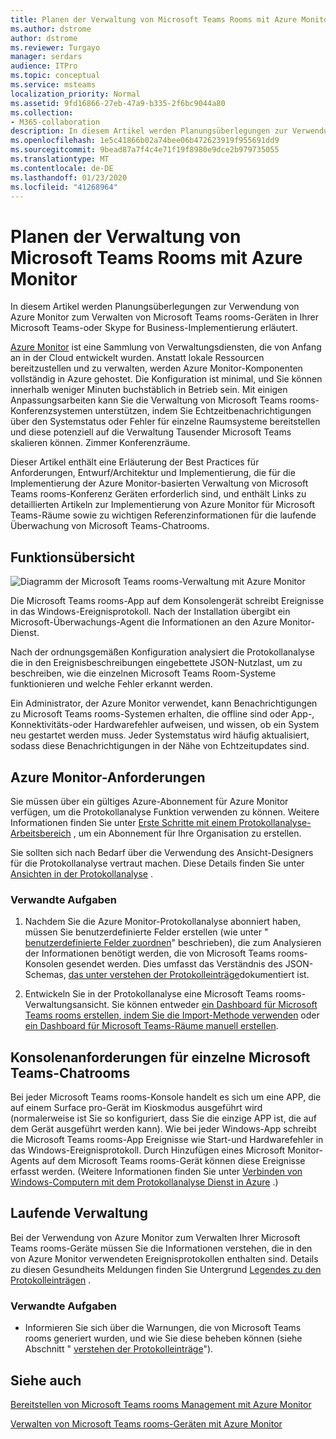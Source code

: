 ```yaml
---
title: Planen der Verwaltung von Microsoft Teams Rooms mit Azure Monitor
ms.author: dstrome
author: dstrome
ms.reviewer: Turgayo
manager: serdars
audience: ITPro
ms.topic: conceptual
ms.service: msteams
localization_priority: Normal
ms.assetid: 9fd16866-27eb-47a9-b335-2f6bc9044a80
ms.collection:
- M365-collaboration
description: In diesem Artikel werden Planungsüberlegungen zur Verwendung von Azure Monitor zum Verwalten von Microsoft Teams rooms-Geräten in Ihrer Skype for Business-oder Teams-Implementierung erläutert.
ms.openlocfilehash: 1e5c41866b02a74bee06b472623919f955691dd9
ms.sourcegitcommit: 9bead87a7f4c4e71f19f8980e9dce2b979735055
ms.translationtype: MT
ms.contentlocale: de-DE
ms.lasthandoff: 01/23/2020
ms.locfileid: "41268964"
---
```

# <a name="plan-microsoft-teams-rooms-management-with-azure-monitor"></a>Planen der Verwaltung von Microsoft Teams Rooms mit Azure Monitor
 
 In diesem Artikel werden Planungsüberlegungen zur Verwendung von Azure Monitor zum Verwalten von Microsoft Teams rooms-Geräten in Ihrer Microsoft Teams-oder Skype for Business-Implementierung erläutert.
  
[Azure Monitor](https://docs.microsoft.com/azure/azure-monitor/overview) ist eine Sammlung von Verwaltungsdiensten, die von Anfang an in der Cloud entwickelt wurden. Anstatt lokale Ressourcen bereitzustellen und zu verwalten, werden Azure Monitor-Komponenten vollständig in Azure gehostet. Die Konfiguration ist minimal, und Sie können innerhalb weniger Minuten buchstäblich in Betrieb sein. Mit einigen Anpassungsarbeiten kann Sie die Verwaltung von Microsoft Teams rooms-Konferenzsystemen unterstützen, indem Sie Echtzeitbenachrichtigungen über den Systemstatus oder Fehler für einzelne Raumsysteme bereitstellen und diese potenziell auf die Verwaltung Tausender Microsoft Teams skalieren können. Zimmer Konferenzräume.
  
Dieser Artikel enthält eine Erläuterung der Best Practices für Anforderungen, Entwurf/Architektur und Implementierung, die für die Implementierung der Azure Monitor-basierten Verwaltung von Microsoft Teams rooms-Konferenz Geräten erforderlich sind, und enthält Links zu detaillierten Artikeln zur Implementierung von Azure Monitor für Microsoft Teams-Räume sowie zu wichtigen Referenzinformationen für die laufende Überwachung von Microsoft Teams-Chatrooms. 
  
## <a name="functional-overview"></a>Funktionsübersicht

![Diagramm der Microsoft Teams rooms-Verwaltung mit Azure Monitor](../media/3f2ae1b8-61ea-4cd6-afb4-4bd75ccc746a.png)
  
Die Microsoft Teams rooms-App auf dem Konsolengerät schreibt Ereignisse in das Windows-Ereignisprotokoll. Nach der Installation übergibt ein Microsoft-Überwachungs-Agent die Informationen an den Azure Monitor-Dienst. 
  
Nach der ordnungsgemäßen Konfiguration analysiert die Protokollanalyse die in den Ereignisbeschreibungen eingebettete JSON-Nutzlast, um zu beschreiben, wie die einzelnen Microsoft Teams Room-Systeme funktionieren und welche Fehler erkannt werden. 
  
Ein Administrator, der Azure Monitor verwendet, kann Benachrichtigungen zu Microsoft Teams rooms-Systemen erhalten, die offline sind oder App-, Konnektivitäts-oder Hardwarefehler aufweisen, und wissen, ob ein System neu gestartet werden muss. Jeder Systemstatus wird häufig aktualisiert, sodass diese Benachrichtigungen in der Nähe von Echtzeitupdates sind.
  
## <a name="azure-monitor-requirements"></a>Azure Monitor-Anforderungen

Sie müssen über ein gültiges Azure-Abonnement für Azure Monitor verfügen, um die Protokollanalyse Funktion verwenden zu können. Weitere Informationen finden Sie unter [Erste Schritte mit einem Protokollanalyse-Arbeitsbereich](https://docs.microsoft.com/azure/azure-monitor/learn/quick-create-workspace) , um ein Abonnement für Ihre Organisation zu erstellen.
  
Sie sollten sich nach Bedarf über die Verwendung des Ansicht-Designers für die Protokollanalyse vertraut machen. Diese Details finden Sie unter [Ansichten in der Protokollanalyse](https://docs.microsoft.com/azure/azure-monitor/platform/view-designer) .
  
### <a name="related-tasks"></a>Verwandte Aufgaben

1. Nachdem Sie die Azure Monitor-Protokollanalyse abonniert haben, müssen Sie benutzerdefinierte Felder erstellen (wie unter " [benutzerdefinierte Felder zuordnen](azure-monitor-deploy.md#Custom_fields)" beschrieben), die zum Analysieren der Informationen benötigt werden, die von Microsoft Teams rooms-Konsolen gesendet werden. Dies umfasst das Verständnis des JSON-Schemas, [das unter verstehen der Protokolleinträge](azure-monitor-manage.md#understand-the-log-entries)dokumentiert ist.
    
2. Entwickeln Sie in der Protokollanalyse eine Microsoft Teams rooms-Verwaltungsansicht. Sie können entweder [ein Dashboard für Microsoft Teams rooms erstellen, indem Sie die Import-Methode verwenden](azure-monitor-deploy.md#create-a-microsoft-teams-rooms-dashboard-by-using-the-import-method) oder [ein Dashboard für Microsoft Teams-Räume manuell erstellen](azure-monitor-deploy.md#create-a-microsoft-teams-rooms-dashboard-manually).
    
## <a name="individual-microsoft-teams-rooms-console-requirements"></a>Konsolenanforderungen für einzelne Microsoft Teams-Chatrooms

Bei jeder Microsoft Teams rooms-Konsole handelt es sich um eine APP, die auf einem Surface pro-Gerät im Kioskmodus ausgeführt wird (normalerweise ist Sie so konfiguriert, dass Sie die einzige APP ist, die auf dem Gerät ausgeführt werden kann). Wie bei jeder Windows-App schreibt die Microsoft Teams rooms-App Ereignisse wie Start-und Hardwarefehler in das Windows-Ereignisprotokoll. Durch Hinzufügen eines Microsoft Monitor-Agents auf dem Microsoft Teams rooms-Gerät können diese Ereignisse erfasst werden. (Weitere Informationen finden Sie unter [Verbinden von Windows-Computern mit dem Protokollanalyse Dienst in Azure](https://docs.microsoft.com/azure/azure-monitor/platform/agent-windows) .)
  
## <a name="ongoing-management"></a>Laufende Verwaltung

Bei der Verwendung von Azure Monitor zum Verwalten Ihrer Microsoft Teams rooms-Geräte müssen Sie die Informationen verstehen, die in den von Azure Monitor verwendeten Ereignisprotokollen enthalten sind. Details zu diesen Gesundheits Meldungen finden Sie Untergrund [Legendes zu den Protokolleinträgen](azure-monitor-manage.md#understand-the-log-entries) .
  
### <a name="related-tasks"></a>Verwandte Aufgaben

- Informieren Sie sich über die Warnungen, die von Microsoft Teams rooms generiert wurden, und wie Sie diese beheben können (siehe Abschnitt " [verstehen der Protokolleinträge](azure-monitor-manage.md#understand-the-log-entries)").
    
## <a name="see-also"></a>Siehe auch

[Bereitstellen von Microsoft Teams rooms Management mit Azure Monitor](azure-monitor-deploy.md)
  
[Verwalten von Microsoft Teams rooms-Geräten mit Azure Monitor](azure-monitor-manage.md)
